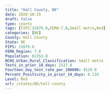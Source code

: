 ```yaml
---
title: "Hall County, NE"
date: 2020-10-25
draft: false
type: county
tags: [FIPS:31079.0,FEMA:7.0,Small metro,Red]
categories: [NE]
County: Hall County
State: NE
FIPS: 31079.0
FEMA_Region: 7.0
Population: 61353.0
NCHS_Urban_Rural_Classification: Small metro
Tests_in_prior_14_days: 2527.0
Fourteen_day_test_rate_per_100000: 4119.0
Percent_Positivity_in_prior_14_days: 0.134
Level: Red
url: /states/NE/hall-county
---
```



